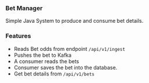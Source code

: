 ### Bet Manager

Simple Java System to produce and consume bet details.

### Features

* Reads Bet odds from endpoint `/api/v1/ingest`
* Pushes the bet to Kafka
* A consumer reads the bets
* Consumer saves the bet into the database.
* Get bet details from `/api/v1/bets`